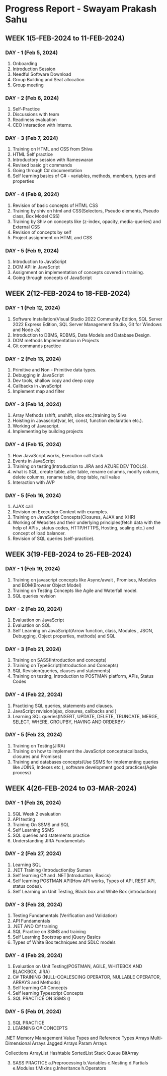 # Progress Report - Swayam Prakash Sahu

## WEEK 1(5-FEB-2024 to 11-FEB-2024)

### DAY - 1 (Feb 5, 2024)	

1. Onboarding
2. Introduction Session 
3. Needful Software Download 
4. Group Building and Seat allocation
5. Group meeting

### DAY - 2 (Feb 6, 2024)	

1. Self-Practice
2. Discussions with team
3. Readiness evaluation
4. CEO Interaction with Interns.


### DAY - 3 (Feb 7, 2024)		

1. Training on HTML and CSS from Shiva
2. HTML Self practice
3. Introductory session with Rameswaran
4. Revised basic git commands
5. Going through C# documentation
6. Self learning basics of C# - variables, methods, members, types and properties

### DAY - 4 (Feb 8, 2024)		

1. Revision of basic concepts of HTML CSS
2. Training by shiv on html and CSS(Selectors, Pseudo elements, Pseudo class, Box Model CSS)
3. Training by Shiv on concepts like (z-index, opacity, media-queries) and External CSS
4. Revision of concepts by self 
5. Project assignment on HTML and CSS

### DAY - 5 (Feb 9, 2024)	

1. Introduction to JavaScript
2. DOM API in JavaScript
3. Assignment on implementation of concepts covered in training.
4. Going through concepts of JavaScript


## WEEK 2(12-FEB-2024 to 18-FEB-2024)

### DAY - 1 (Feb 12, 2024)	

1. Software Installation(Visual Studio 2022 Community Edition,
SQL Server 2022  Express Edition,
SQL Server Management Studio,
Git for Windows and
Node Js)
2. Introduction to DBMS, RDBMS, Data Models and Database Design.
3. DOM methods Implementation in Projects
4. Git commands practice

### DAY - 2 (Feb 13, 2024)	

1. Primitive and Non - Primitive data types.
2. Debugging in JavaScript
3. Dev tools, shallow copy and deep copy
4. Callbacks in JavaScript
5. Implement map and filter

### DAY - 3 (Feb 14, 2024)	
	
1. Array Methods (shift, unshift, slice etc.)training by Siva
2. Hoisting in Javascript(var, let, const, function declaration etc.).
3. Working of Javascript.
4. Implementing by building projects

### DAY - 4 (Feb 15, 2024)	

1. How JavaScript works, Execution call stack
2. Events in JavaScript
3. Training on testing(Introduction to JIRA and AZURE DEV TOOLS).
4. what is SQL, create table, alter table, rename columns, modify column, delete columns, rename table, drop table, null value
5. Interaction with AVP

### DAY - 5 (Feb 16, 2024)	

1. AJAX call
2. Revision on Execution Context with examples.
3. Training on JavaScript Concepts(Closures,  AJAX and XHR)
4. Working of Websites and their underlying principles(fetch data with the help of APIs , status codes, HTTP/HTTPS, Hosting, scaling etc.) and concept of load balancer.
5. Revision of SQL queries (self-practice).


## WEEK 3(19-FEB-2024 to 25-FEB-2024)

### DAY - 1 (Feb 19, 2024)

1. Training on javascript concepts like Async/await , Promises, Modules and BOM(Browser Object Model)
2. Training on Testing Concepts like Agile and Waterfall model.
3. SQL queries revision

### DAY - 2 (Feb 20, 2024)	

1. Evaluation on JavaScript
2. Evaluation on SQL
3. Self Learning on JavaScript(Arrow function, class, Modules , JSON, Debugging, Object properties, methods) and SQL

### DAY - 3 (Feb 21, 2024)	

1. Training on SASS(Introduction and concepts)
2. Training on TypeScript(Introduction and Concepts)
3. SQL Revision(queries, clauses and statements)
4. Training on testing, Introduction to POSTMAN platform, APIs, Status Codes

### DAY - 4 (Feb 22, 2024)	

1. Practicing SQL queries, statements and clauses.
2. JavaScript revision(ajax, closures, callbacks and )
3. Learning SQL queries(INSERT, UPDATE, DELETE, TRUNCATE,  MERGE, SELECT, WHERE, GROUPBY, HAVING AND ORDERBY)

### DAY - 5 (Feb 23, 2024)	

1. Training on Testing(JIRA)
2. Training on how to implement the JavaScript concepts(callbacks, closures and Promises)
3. Training and databases concepts(Use SSMS for implementing queries like JOINS, Indexes  etc ), software development good practices(Agile process)

## WEEK 4(26-FEB-2024 to 03-MAR-2024)

### DAY - 1 (Feb 26, 2024)

1. SQL Week 2 evaluation 
2. API testing 
3. Training On SSMS and SQL
4. Self  Learning SSMS
5. SQL queries and statements practice
6. Understanding JIRA Fundamentals

### DAY - 2 (Feb 27, 2024)	

1. Learning SQL 
2. .NET Training (Introduction)by Suman
3. Self learning C# and .NET(Introduction, Basics)
4. Self learning POSTMAN API(How API works, Types of API, REST API, status codes).
5. Self Learning on Unit Testing, Black box and White Box (introduction)

### DAY - 3 (Feb 28, 2024)	

1. Testing Fundamentals (Verification and Validation)
2. API Fundamentals
3. .NET AND C# training
4. SQL Practice on SSMS and training
5. Self Learning Bootstrap and jQuery Basics
6. Types of White Box techniques and SDLC models

### DAY - 4 (Feb 29, 2024)

1. Evaluation on Unit Testing(POSTMAN, AGILE, WHITEBOX AND BLACKBOX, JIRA)
2. C# TRAINING (NULL-COALESCING OPERATOR, NULLABLE OPERATOR, ARRAYS and Methods) 
3. Self learning C# Concepts 
4. Self learning Typescript Concepts
5. SQL PRACTICE ON SSMS ()

### DAY - 5 (Feb 01, 2024)

1. SQL PRACTICE
2. LEARNING C# CONCEPTS

.NET Memory Management
Value Types and Reference Types
Arrays
Multi-Dimensional Arrays
Jagged Arrays
Param Arrays
 
Collections
ArrayList
Hashtable
SortedList
Stack
Queue
BitArray

3. SASS PRACTICE
a.Preprocessing
b.Variables
c.Nesting
d.Partials
e.Modules
f.Mixins
g.Inheritance
h.Operators
        
